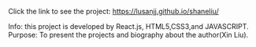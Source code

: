 Click the link to see the project:
 https://lusanjj.github.io/shaneliu/

Info: this project is developed by React.js, HTML5,CSS3,and JAVASCRIPT.
Purpose: To present the projects and biography about the author(Xin Liu).

